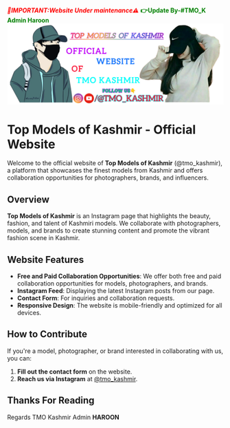 <span style="color:red;">***📢IMPORTANT:Website Under maintenance⚠️***</span>
<span style="color:green;">**👉Update By-#TMO_K Admin Haroon**</span>
![Top Models Of Kashmir Logo](logo1.png)
# Top Models of Kashmir - Official Website

Welcome to the official website of **Top Models of Kashmir** (@tmo_kashmir), a platform that showcases the finest models from Kashmir and offers collaboration opportunities for photographers, brands, and influencers.

## Overview

**Top Models of Kashmir** is an Instagram page that highlights the beauty, fashion, and talent of Kashmiri models. We collaborate with photographers, models, and brands to create stunning content and promote the vibrant fashion scene in Kashmir.

## Website Features

- **Free and Paid Collaboration Opportunities**: We offer both free and paid collaboration opportunities for models, photographers, and brands.
- **Instagram Feed**: Displaying the latest Instagram posts from our page.
- **Contact Form**: For inquiries and collaboration requests.
- **Responsive Design**: The website is mobile-friendly and optimized for all devices.

## How to Contribute

If you're a model, photographer, or brand interested in collaborating with us, you can:

1. **Fill out the contact form** on the website.
2. **Reach us via Instagram** at [@tmo_kashmir](https://www.instagram.com/tmo_kashmir).

## Thanks For Reading
Regards TMO Kashmir Admin **HAROON**
